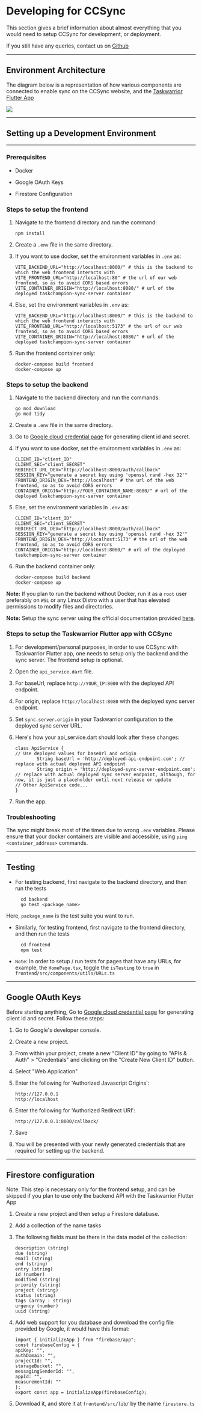 # Developing for CCSync

This section gives a brief information about almost everything that you would need to setup CCSync for development, or deployment.

If you still have any queries, contact us on [Github](https://github.com/its-me-abhishek/ccsync-docs)

---

## Environment Architecture

The diagram below is a representation of how various components are connected to enable sync on the CCSync website, and the [Taskwarrior Flutter App](https://github.com/CCExtractor/taskwarrior-flutter)

<img src="./images/architecture.jpg">

---

## Setting up a Development Environment

---

### Prerequisites

- Docker

- Google OAuth Keys

- Firestore Configuration

### Steps to setup the frontend

1.  Navigate to the frontend directory and run the command:

        npm install

2.  Create a `.env` file in the same directory.

3.  If you want to use docker, set the environment variables in `.env` as:

        VITE_BACKEND_URL="http://localhost:8000/" # this is the backend to which the web frontend interacts with
        VITE_FRONTEND_URL="http://localhost:80" # the url of our web frontend, so as to avoid CORS based errors
        VITE_CONTAINER_ORIGIN="http://localhost:8080/" # url of the deployed taskchampion-sync-server container

4.  Else, set the environment variables in `.env` as:

        VITE_BACKEND_URL="http://localhost:8000/" # this is the backend to which the web frontend interacts with
        VITE_FRONTEND_URL="http://localhost:5173" # the url of our web frontend, so as to avoid CORS based errors
        VITE_CONTAINER_ORIGIN="http://localhost:8080/" # url of the deployed taskchampion-sync-server container

5.  Run the frontend container only:

        docker-compose build frontend
        docker-compose up

### Steps to setup the backend

1.  Navigate to the backend directory and run the commands:

        go mod download
        go mod tidy

2.  Create a `.env` file in the same directory.

3.  Go to [Google cloud credential page](https://console.cloud.google.com/apis/credentials) for generating client id and secret.

4.  If you want to use docker, set the environment variables in `.env` as:

        CLIENT_ID="client_ID"
        CLIENT_SEC="client_SECRET"
        REDIRECT_URL_DEV="http://localhost:8000/auth/callback" 
        SESSION_KEY="generate a secret key using 'openssl rand -hex 32'"
        FRONTEND_ORIGIN_DEV="http://localhost" # the url of the web frontend, so as to avoid CORS errors
        CONTAINER_ORIGIN="http://YOUR_CONTAINER_NAME:8080/" # url of the deployed taskchampion-sync-server container

5.  Else, set the environment variables in `.env` as:

        CLIENT_ID="client_ID"
        CLIENT_SEC="client_SECRET"
        REDIRECT_URL_DEV="http://localhost:8000/auth/callback"
        SESSION_KEY="generate a secret key using 'openssl rand -hex 32'"
        FRONTEND_ORIGIN_DEV="http://localhost:5173" # the url of the web frontend, so as to avoid CORS errors
        CONTAINER_ORIGIN="http://localhost:8080/" # url of the deployed taskchampion-sync-server container

6.  Run the backend container only:

        docker-compose build backend
        docker-compose up

**Note:** If you plan to run the backend without Docker, run it as a `root` user preferably on `WSL` or any Linux Distro with a user that has elevated permissions to modify files and directories.

**Note:** Setup the sync server using the official documentation provided [here](https://github.com/GothenburgBitFactory/taskchampion-sync-server).

### Steps to setup the Taskwarrior Flutter app with CCSync

1.  For development/personal purposes, in order to use CCSync with Taskwarrior Flutter app, one needs to setup only
    the backend and the sync server. The frontend setup is optional.

2.  Open the `api_service.dart` file.

3.  For baseUrl, replace `http://YOUR_IP:8000` with the deployed API endpoint.

4.  For origin, replace `http://localhost:8080` with the deployed sync server endpoint.

5.  Set `sync.server.origin` in your Taskwarrior configuration to the deployed sync server URL.

6.  Here's how your api_service.dart should look after these changes:

        class ApiService {
        // Use deployed values for baseUrl and origin
                String baseUrl = 'http://deployed-api-endpoint.com'; // replace with actual deployed API endpoint
                String origin = 'http://deployed-sync-server-endpoint.com'; // replace with actual deployed sync server endpoint, although, for now, it is just a placeholder until next release or update
        // Other ApiService code...
        }

7.  Run the app.

### Troubleshooting

The sync might break most of the times due to wrong `.env` variables. Please ensure that your docker containers are
visible and accessible, using `ping <container_address>` commands.

---

## Testing

- For testing backend, first navigate to the backend directory, and then run the tests

        cd backend
        go test <package_name>

Here, `package_name` is the test suite you want to run.

- Similarly, for testing frontend, first navigate to the frontend directory, and then run the tests

        cd frontend
        npm test

- `Note`: In order to setup / run tests for pages that have any URLs, for example, the `HomePage.tsx`, toggle the `isTesting` to `true` in `frontend/src/components/utils/URLs.ts`

---

## Google OAuth Keys

Before starting anything, Go to [Google cloud credential page](https://console.cloud.google.com/apis/credentials) for generating client id and secret. Follow these steps:

1.  Go to Google's developer console.

2.  Create a new project.

3.  From within your project, create a new "Client ID" by going to "APIs & Auth" > "Credentials" and clicking on the "Create New Client ID" button.

4.  Select "Web Application"

5.  Enter the following for 'Authorized Javascript Origins':

        http://127.0.0.1
        http://localhost

6.  Enter the following for 'Authorized Redirect URI':

        http://127.0.0.1:8000/callback/

7.  Save

8.  You will be presented with your newly generated credentials that are required for setting up the backend.

---

## Firestore configuration

Note: This step is necessary only for the frontend setup, and can be skipped if you plan to use only the backend API with the Taskwarrior Flutter App

1.  Create a new project and then setup a Firestore database.

2.  Add a collection of the name tasks

3.  The following fields must be there in the data model of the collection:

        description (string)
        due (string)
        email (string)
        end (string)
        entry (string)
        id (number)
        modified (string)
        priority (string)
        project (string)
        status (string)
        tags (array : string)
        urgency (number)
        uuid (string)

4.  Add web support for you database and download the config file provided by Google, it would have this format:

        import { initializeApp } from "firebase/app";
        const firebaseConfig = {
        apiKey: "",
        authDomain: "",
        projectId: "",
        storageBucket: "",
        messagingSenderId: "",
        appId: "",
        measurementId: ""
        };
        export const app = initializeApp(firebaseConfig);

5.  Download it, and store it at `frontend/src/lib/` by the name `firestore.ts`
